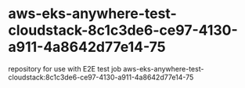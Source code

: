 # aws-eks-anywhere-test-cloudstack-8c1c3de6-ce97-4130-a911-4a8642d77e14-75
repository for use with E2E test job aws-eks-anywhere-test-cloudstack:8c1c3de6-ce97-4130-a911-4a8642d77e14-75
